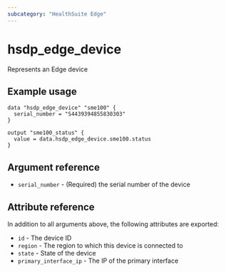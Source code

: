 ```yaml
---
subcategory: "HealthSuite Edge"
---
```


# hsdp_edge_device

Represents an Edge device

## Example usage

```hcl
data "hsdp_edge_device" "sme100" {
  serial_number = "S4439394855830303"
}

output "sme100_status" {
  value = data.hsdp_edge_device.sme100.status
}
```

## Argument reference

* `serial_number` - (Required) the serial number of the device

## Attribute reference

In addition to all arguments above, the following attributes are exported:

* `id` - The device ID
* `region` - The region to which this device is connected to
* `state` - State of the device
* `primary_interface_ip` - The IP of the primary interface

